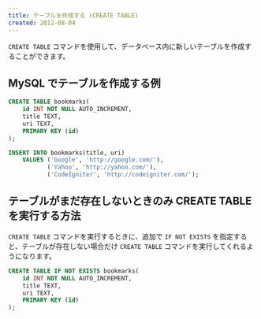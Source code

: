 ```yaml
---
title: テーブルを作成する (CREATE TABLE)
created: 2012-08-04
---
```


`CREATE TABLE` コマンドを使用して、データベース内に新しいテーブルを作成することができます。

MySQL でテーブルを作成する例
----

~~~ sql
CREATE TABLE bookmarks(
    id INT NOT NULL AUTO_INCREMENT,
    title TEXT,
    uri TEXT,
    PRIMARY KEY (id)
);

INSERT INTO bookmarks(title, uri)
    VALUES ('Google', 'http://google.com/'),
           ('Yahoo', 'http://yahoo.com/'),
           ('CodeIgniter', 'http://codeigniter.com/');
~~~


テーブルがまだ存在しないときのみ CREATE TABLE を実行する方法
----

`CREATE TABLE` コマンドを実行するときに、追加で `IF NOT EXISTS` を指定すると、テーブルが存在しない場合だけ `CREATE TABLE` コマンドを実行してくれるようになります。

~~~ sql
CREATE TABLE IF NOT EXISTS bookmarks(
    id INT NOT NULL AUTO_INCREMENT,
    title TEXT,
    uri TEXT,
    PRIMARY KEY (id)
);
~~~


